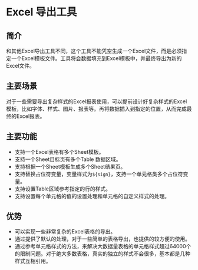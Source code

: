 # Excel 导出工具

## 简介
和其他Excel导出工具不同，这个工具不能凭空生成一个Excel文件，而是必须指定一个Excel模板文件。工具将会数据填充到Excel模板中，并最终导出为新的Excel文件。

## 主要场景

对于一些需要导出复杂样式的Excel报表使用，可以提前设计好复杂样式的Excel模板，比如字体、样式、图片、报表等。再将数据插入到指定的位置，从而完成最终的Excel报表。

## 主要功能

- 支持一个Excel表格有多个Sheet模板。
- 支持一个Sheet目标页有多个Table 数据区域。
- 支持根据一个Sheet模板生成多个Sheet结果页。
- 支持替换占位符变量，变量样式为`${sign}`，支持一个单元格类多个占位符变量。
- 支持设置Table区域参考指定的行的样式。
- 支持设置每个单元格的值的设置处理和单元格的自定义样式的处理。

## 优势

- 可以实现一些非常复杂的Excel表格的导出。
- 通过提供了默认的处理，对于一些简单的表格导出，也提供的较方便的使用。
- 通过参考单元格样式的方法，来解决大数据量表格的单元格样式超过64000个的限制问题。对于绝大多数表格，真实的独立的样式不会很多，基本都是几种样式互相引用。

